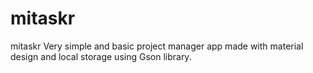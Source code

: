 # mitaskr

mitaskr Very simple and basic project manager app made with material design and local storage using Gson library.
